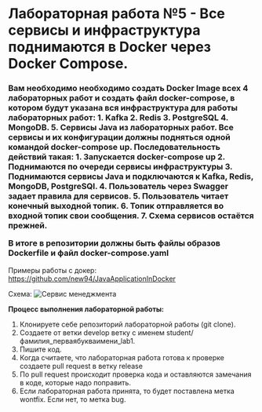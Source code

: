 <h1>Лабораторная работа №5 - Все сервисы и инфраструктура поднимаются в Docker через Docker Compose.</h1>

<h3>Вам необходимо необходимо создать Docker Image всех 4 лабораторных работ и создать файл docker-compose, в котором будут указана вся инфраструктура для работы лабораторных работ:
1. Kafka
2. Redis
3. PostgreSQL
4. MongoDB.
5. Сервисы Java из лабораторных работ.
Все сервисы и их конфигурации должны подняться одной командой docker-compose up.
Последовательность действий такая:
1. Запускается docker-compose up
2. Поднимаются по очереди сервисы инфраструктуры
3. Поднимаются сервисы Java и подключаются к Kafka, Redis, MongoDB, PostgreSQl.
4. Пользователь через Swagger задает правила для сервисов.
5. Пользователь читает конечный выходной топик.
6. Топик отправляется во входной топик свои сообщения.
7. Схема сервисов остаётся прежней.

В итоге в репозитории должны быть файлы образов Dockerfile и файл docker-compose.yaml
</h3>

Примеры работы с докер: https://github.com/new94/JavaApplicationInDocker

Схема:
![Сервис менеджмента](https://github.com/new94/JavaServicesDockerCompose/assets/3996014/2e212611-2a01-40ed-96b6-89c409088bad)


**Процесс выполнения лабораторной работы:**
1. Клонируете себе репозиторий лабораторной работы (git clone). 
2. Создаете от ветки develop ветку с именем student/фамилия_перваябукваимени_lab1.
3. Пишите код.
4. Когда считаете, что лабораторная работа готова к проверке создаете pull request в ветку release
5. По pull request происходит проверка кода и оставляются замечания в коде, которые надо поправить.
6. Если лабораторная работа принята, то будет поставлена метка wontfix. Если нет, то метка bug.
